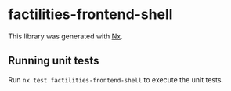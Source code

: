 # factilities-frontend-shell

This library was generated with [Nx](https://nx.dev).

## Running unit tests

Run `nx test factilities-frontend-shell` to execute the unit tests.
